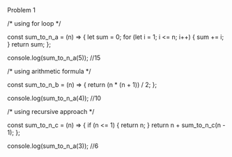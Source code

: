 Problem 1

/* using for loop */

const sum_to_n_a = (n) => {
  let sum = 0;
  for (let i = 1; i <= n; i++) {
    sum += i;
  }
  return sum;
};

console.log(sum_to_n_a(5)); //15


/* using arithmetic formula */

const sum_to_n_b = (n) => {
  return (n * (n + 1)) / 2;
};

console.log(sum_to_n_a(4)); //10

/* using recursive approach */

const sum_to_n_c = (n) => {
  if (n <= 1) {
    return n;
  }
  return n + sum_to_n_c(n - 1);
};

console.log(sum_to_n_a(3)); //6

